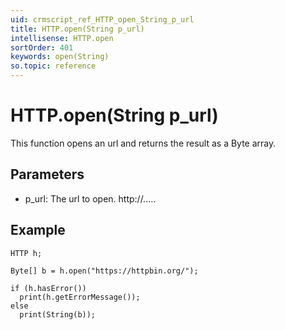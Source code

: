 ```yaml
---
uid: crmscript_ref_HTTP_open_String_p_url
title: HTTP.open(String p_url)
intellisense: HTTP.open
sortOrder: 401
keywords: open(String)
so.topic: reference
---
```


# HTTP.open(String p_url)

This function opens an url and returns the result as a Byte array.

## Parameters

 - p_url: The url to open. http://.....

## Example

    HTTP h;
    
    Byte[] b = h.open("https://httpbin.org/");
    
    if (h.hasError())
      print(h.getErrorMessage());
    else
      print(String(b));

